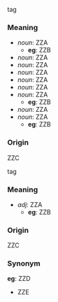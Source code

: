 tag
### Meaning
+ _noun_: ZZA
    + __eg__: ZZB
+ _noun_: ZZA
+ _noun_: ZZA
+ _noun_: ZZA
+ _noun_: ZZA
+ _noun_: ZZA
+ _noun_: ZZA
    + __eg__: ZZB
+ _noun_: ZZA
+ _noun_: ZZA
    + __eg__: ZZB

### Origin

ZZC

tag
### Meaning
+ _adj_: ZZA
    + __eg__: ZZB

### Origin

ZZC

### Synonym

__eg__: ZZD

+ ZZE



